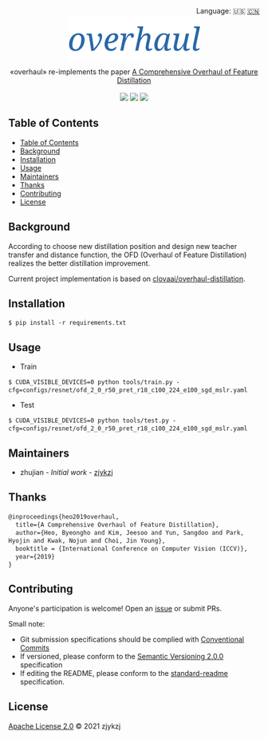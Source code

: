 <div align="right">
  Language:
    🇺🇸
  <a title="Chinese" href="./README.zh-CN.md">🇨🇳</a>
</div>

 <div align="center"><a title="" href="https://github.com/ZJCV/overhaul.git"><img align="center" src="./imgs/overhaul.png"></a></div>

<p align="center">
  «overhaul» re-implements the paper <a title="" href="https://arxiv.org/abs/1904.01866">A Comprehensive Overhaul of Feature Distillation</a>
<br>
<br>
  <a href="https://github.com/RichardLitt/standard-readme"><img src="https://img.shields.io/badge/standard--readme-OK-green.svg?style=flat-square"></a>
  <a href="https://conventionalcommits.org"><img src="https://img.shields.io/badge/Conventional%20Commits-1.0.0-yellow.svg"></a>
  <a href="http://commitizen.github.io/cz-cli/"><img src="https://img.shields.io/badge/commitizen-friendly-brightgreen.svg"></a>
</p>

## Table of Contents

- [Table of Contents](#table-of-contents)
- [Background](#background)
- [Installation](#installation)
- [Usage](#usage)
- [Maintainers](#maintainers)
- [Thanks](#thanks)
- [Contributing](#contributing)
- [License](#license)

## Background

According to choose new distillation position and design new teacher transfer and distance function, the OFD (Overhaul of Feature Distillation) realizes the better distillation improvement.

Current project implementation is based on [ clovaai/overhaul-distillation](https://github.com/clovaai/overhaul-distillation).

## Installation

```
$ pip install -r requirements.txt
```

## Usage

* Train

```angular2html
$ CUDA_VISIBLE_DEVICES=0 python tools/train.py -cfg=configs/resnet/ofd_2_0_r50_pret_r18_c100_224_e100_sgd_mslr.yaml
```

* Test

```angular2html
$ CUDA_VISIBLE_DEVICES=0 python tools/test.py -cfg=configs/resnet/ofd_2_0_r50_pret_r18_c100_224_e100_sgd_mslr.yaml
```

## Maintainers

* zhujian - *Initial work* - [zjykzj](https://github.com/zjykzj)

## Thanks

```
@inproceedings{heo2019overhaul,
  title={A Comprehensive Overhaul of Feature Distillation},
  author={Heo, Byeongho and Kim, Jeesoo and Yun, Sangdoo and Park, Hyojin and Kwak, Nojun and Choi, Jin Young},
  booktitle = {International Conference on Computer Vision (ICCV)},
  year={2019}
}
```

## Contributing

Anyone's participation is welcome! Open an [issue](https://github.com/ZJCV/overhaul/issues) or submit PRs.

Small note:

* Git submission specifications should be complied
  with [Conventional Commits](https://www.conventionalcommits.org/en/v1.0.0-beta.4/)
* If versioned, please conform to the [Semantic Versioning 2.0.0](https://semver.org) specification
* If editing the README, please conform to the [standard-readme](https://github.com/RichardLitt/standard-readme)
  specification.

## License

[Apache License 2.0](LICENSE) © 2021 zjykzj
